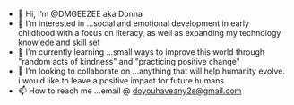 - 👋 Hi, I’m @DMGEEZEE aka Donna
- 👀 I’m interested in ...social and emotional development in early childhood with a focus on literacy, as well as expanding my technology knowlede and skill set
- 🌱 I’m currently learning ...small ways to improve this world through "random acts of kindness" and "practicing positive change"
- 💞️ I’m looking to collaborate on ...anything that will help humanity evolve. i would like to leave a positive impact for future humans 
- 📫 How to reach me ...email @ doyouhaveany2s@gmail.com

<!---
DMGEEZEE/DMGEEZEE is a ✨ special ✨ repository because its `README.md` (this file) appears on your GitHub profile.
You can click the Preview link to take a look at your changes.
--->
